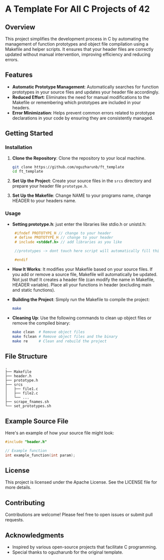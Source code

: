 # A Template For All C Projects of 42

## Overview

This project simplifies the development process in C by automating the management of function prototypes and object file compilation using a Makefile and helper scripts. It ensures that your header files are correctly updated without manual intervention, improving efficiency and reducing errors.

## Features

- **Automatic Prototype Management**: Automatically searches for function prototypes in your source files and updates your header file accordingly.
- **Reduced Effort**: Eliminates the need for manual modifications to the Makefile or remembering which prototypes are included in your headers.
- **Error Minimization**: Helps prevent common errors related to prototype declarations in your code by ensuring they are consistently managed.

## Getting Started

### Installation

1. **Clone the Repository**: Clone the repository to your local machine.
   ```bash
   git clone https://github.com/oguzharunb/ft_template
   cd ft_template
   ```

2. **Set Up the Project**: Create your source files in the `srcs` directory and prepare your header file `prototype.h`.

3. **Set Up the Makefile**: Change NAME to your programs name, change HEADER to your headers name.

### Usage

- **Setting prototype.h**: just enter the libraries like stdio.h or unistd.h:
   ```c
    #ifndef PROTOTYPE_H // change to your header
    # define PROTOTYPE_H // change to your header
    # include <stddef.h> // add libraries as you like

    //prototypes -> dont touch here script will automatically fill this place

    #endif
   ```
- **How It Works**:
    It modifies your Makefile based on your source files.
    If you add or remove a source file, Makefile will automatically be updated.
    Not just that! It creates a header file (can modify the name in Makefile, HEADER variable).
    Place all your functions in header (excluding main and static functions).

- **Building the Project**: Simply run the Makefile to compile the project:
   ```bash
   make
   ```

- **Cleaning Up**: Use the following commands to clean up object files or remove the compiled binary:
   ```bash
   make clean  # Remove object files
   make fclean # Remove object files and the binary
   make re     # Clean and rebuild the project
   ```

## File Structure

```
.
├── Makefile
├── header.h
├── prototype.h
├── srcs
│   ├── file1.c
│   ├── file2.c
│   └── ...
├── scrape_fnames.sh
└── set_prototypes.sh
```

## Example Source File

Here's an example of how your source file might look:

```c
#include "header.h"

// Example function
int example_function(int param);
```

## License

This project is licensed under the Apache License. See the LICENSE file for more details.

## Contributing

Contributions are welcome! Please feel free to open issues or submit pull requests.

## Acknowledgments

- Inspired by various open-source projects that facilitate C programming.
- Special thanks to oguzharunb for the original template.
